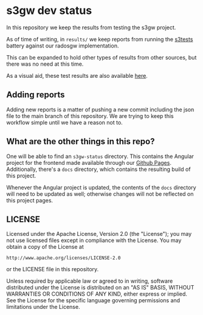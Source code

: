 # s3gw dev status

In this repository we keep the results from testing the s3gw project.

As of time of writing, in `results/` we keep reports from running the
[s3tests](https://github.com/ceph/s3-tests) battery against our radosgw
implementation.

This can be expanded to hold other types of results from other sources,
but there was no need at this time.

As a visual aid, these test results are also available
[here](https://status.s3gw.tech).


## Adding reports

Adding new reports is a matter of pushing a new commit including the json file
to the main branch of this repository. We are trying to keep this workflow
simple until we have a reason not to.


## What are the other things in this repo?

One will be able to find an `s3gw-status` directory. This contains the Angular
project for the frontend made available through our
[Github Pages](https://status.s3gw.tech/). Additionally,
there's a `docs` directory, which contains the resulting build of this
project.

Whenever the Angular project is updated, the contents of the `docs` directory
will need to be updated as well; otherwise changes will not be reflected on
this project pages.


## LICENSE

Licensed under the Apache License, Version 2.0 (the "License");
you may not use licensed files except in compliance with the License.
You may obtain a copy of the License at

    http://www.apache.org/licenses/LICENSE-2.0

or the LICENSE file in this repository.

Unless required by applicable law or agreed to in writing, software
distributed under the License is distributed on an "AS IS" BASIS,
WITHOUT WARRANTIES OR CONDITIONS OF ANY KIND, either express or implied.
See the License for the specific language governing permissions and
limitations under the License.

